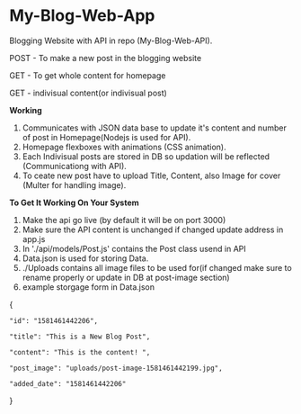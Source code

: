 # My-Blog-Web-App
Blogging Website with API in repo (My-Blog-Web-API). 

POST - To make a new post in the blogging website

GET - To get whole content for homepage

GET - indivisual content(or indivisual post)

**Working**

1. Communicates with JSON data base to update it's content and number of post in Homepage(Nodejs is used for API).
2. Homepage flexboxes with animations (CSS animation).
3. Each Indivisual posts are stored in DB so updation will be reflected (Communicationg with API).
4. To ceate new post have to upload Title, Content, also Image for cover (Multer for handling image).

**To Get It Working On Your System**
1. Make the api go live (by default it will be on port 3000)
2. Make sure the API content is unchanged if changed update address in app.js
3. In './api/models/Post.js' contains the Post class usend in API
4. Data.json is used for storing Data.
5. ./Uploads contains all image files to be used for(if changed make sure to rename properly or update in DB at post-image section)
6. example storgage form in Data.json 

{

    "id": "1581461442206",
    
    "title": "This is a New Blog Post",
    
    "content": "This is the content! ",
    
    "post_image": "uploads/post-image-1581461442199.jpg",
    
    "added_date": "1581461442206"
    
}


